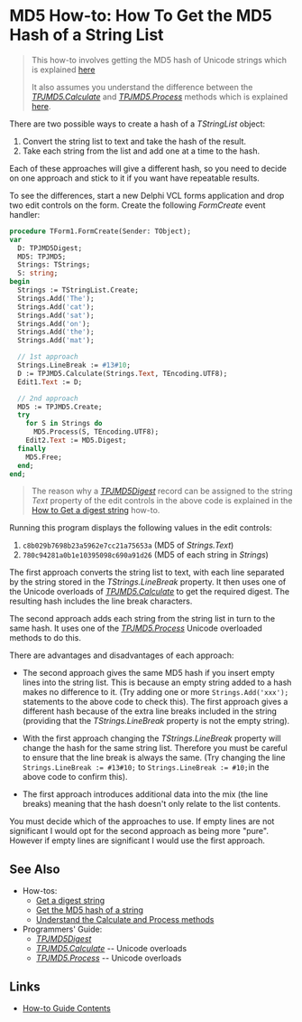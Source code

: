 # MD5 How-to: How To Get the MD5 Hash of a String List

> This how-to involves getting the MD5 hash of Unicode strings which is explained [here](./HashString.md)
>
> It also assumes you understand the difference between the [_TPJMD5.Calculate_](../API/TPJMD5-Calculate.md) and [_TPJMD5.Process_](../API/TPJMD5-Process.md) methods which is explained [here](./UseCalculateAndProcess.md).

There are two possible ways to create a hash of a _TStringList_ object:

1. Convert the string list to text and take the hash of the result.
2. Take each string from the list and add one at a time to the hash.

Each of these approaches will give a different hash, so you need to decide on one approach and stick to it if you want have repeatable results.

To see the differences, start a new Delphi VCL forms application and drop two edit controls on the form. Create the following _FormCreate_ event handler:

```pascal
procedure TForm1.FormCreate(Sender: TObject);
var
  D: TPJMD5Digest;
  MD5: TPJMD5;
  Strings: TStrings;
  S: string;
begin
  Strings := TStringList.Create;
  Strings.Add('The');
  Strings.Add('cat');
  Strings.Add('sat');
  Strings.Add('on');
  Strings.Add('the');
  Strings.Add('mat');

  // 1st approach
  Strings.LineBreak := #13#10;
  D := TPJMD5.Calculate(Strings.Text, TEncoding.UTF8);
  Edit1.Text := D;

  // 2nd approach
  MD5 := TPJMD5.Create;
  try
    for S in Strings do
      MD5.Process(S, TEncoding.UTF8);
    Edit2.Text := MD5.Digest;
  finally
    MD5.Free;
  end;
end;
```

> The reason why a [_TPJMD5Digest_](../API/TPJMD5Digest.md) record can be assigned to the string _Text_ property of the edit controls in the above code is explained in the [How to Get a digest string](./GetDigestAsString.md) how-to.

Running this program displays the following values in the edit controls:

1. `c8b029b7698b23a5962e7cc21a75653a` (MD5 of _Strings.Text_)
2. `780c94281a0b1e10395098c690a91d26` (MD5 of each string in _Strings_)

The first approach converts the string list to text, with each line separated by the string stored in the _TStrings.LineBreak_ property. It then uses one of the Unicode overloads of [_TPJMD5.Calculate_](../API/TPJMD5-Calculate.md#unicode-string-versions) to get the required digest. The resulting hash includes the line break characters.

The second approach adds each string from the string list in turn to the same hash. It uses one of the [_TPJMD5.Process_](../API/TPJMD5-Process.md#unicode-string-versions) Unicode overloaded methods to do this.

There are advantages and disadvantages of each approach:

* The second approach gives the same MD5 hash if you insert empty lines into the string list.  This is because an empty string added to a hash makes no difference to it. (Try adding one or more `Strings.Add('xxx');` statements to the above code to check this). The first approach gives a different hash because of the extra line breaks included in the string (providing that the _TStrings.LineBreak_ property is not the empty string).

* With the first approach changing the _TStrings.LineBreak_ property will change the hash for the same string list. Therefore you must be careful to ensure that the line break is always the same. (Try changing the line `Strings.LineBreak := #13#10;` to `Strings.LineBreak := #10;`in the above code to confirm this).

* The first approach introduces additional data into the mix (the line breaks) meaning that the hash doesn't only relate to the list contents.

You must decide which of the approaches to use. If empty lines are not significant I would opt for the second approach as being more "pure". However if empty lines are significant I would use the first approach.

## See Also

* How-tos:
  * [Get a digest string](./GetDigestAsString.md)
  * [Get the MD5 hash of a string](./HashString.md)
  * [Understand the Calculate and Process methods](./UseCalculateAndProcess.md)
* Programmers' Guide:
  * [_TPJMD5Digest_](../API/TPJMD5Digest.md)
  * [_TPJMD5.Calculate_](../API/TPJMD5-Calculate.md#unicode-string-versions) -- Unicode overloads
  * [_TPJMD5.Process_](../API/TPJMD5-Process.md#unicode-string-versions) -- Unicode overloads

## Links

* [How-to Guide Contents](../HowTo.md)
